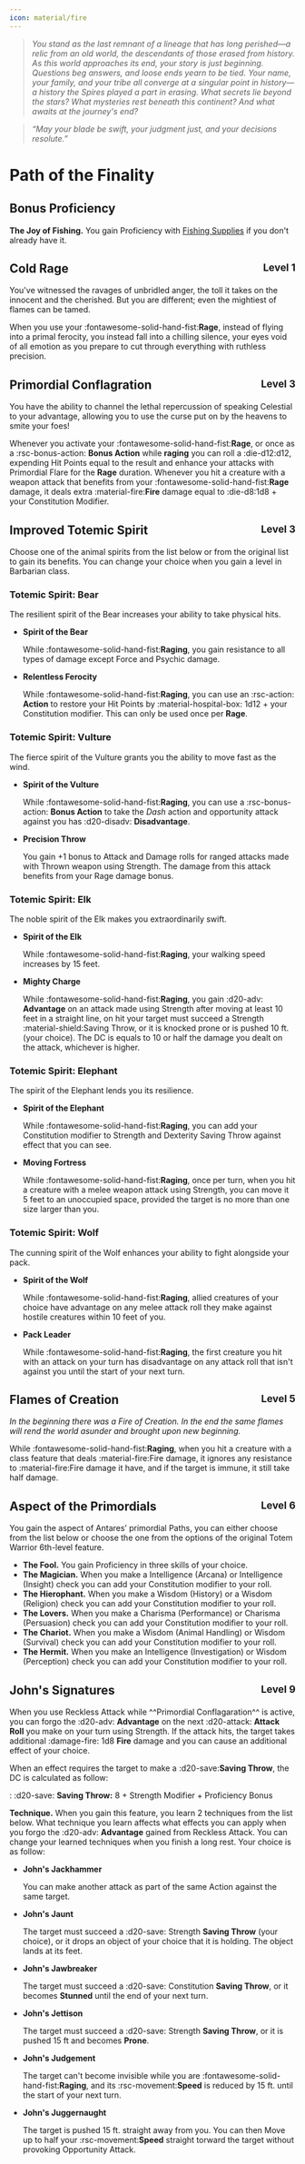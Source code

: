 ```yaml
---
icon: material/fire
---
```


> *You stand as the last remnant of a lineage that has long  perished—a relic from an old world, the descendants of those erased from history. As this world approaches its end, your story is just beginning. Questions beg answers, and loose ends yearn to be tied. Your name, your family, and your tribe all converge at a singular point in history—a history the Spires played a part in erasing. What secrets lie beyond the stars? What mysteries rest beneath this continent? And what awaits at the journey's end?*

> *“May your blade be swift, your judgment just, and your decisions resolute.”*

# Path of the Finality

## Bonus Proficiency

**The Joy of Fishing.** You gain Proficiency with [Fishing Supplies](../../equipment/tools/artisan-tools.md#fishing-supplies) if you don't already have it.

## Cold Rage <span style="float:right;"> <small> Level 1 </small> </span>

You've witnessed the ravages of unbridled anger, the toll it takes on the innocent and the cherished. But you are different; even the mightiest of flames can be tamed.

When you use your :fontawesome-solid-hand-fist:**Rage**, instead of flying into a primal ferocity, you instead fall into a chilling silence, your eyes void of all emotion as you prepare to cut through everything with ruthless precision.

## Primordial Conflagration <span style="float:right;"> <small> Level 3 </small> </span>

You have the ability to channel the lethal repercussion of speaking Celestial to your advantage, allowing you to use the curse put on by the heavens to smite your foes!

Whenever you activate your :fontawesome-solid-hand-fist:**Rage**, or once as a :rsc-bonus-action: **Bonus Action** while **raging** you can roll a :die-d12:d12, expending Hit Points equal to the result and enhance your attacks with Primordial Flare for the **Rage** duration. Whenever you hit a creature with a weapon attack that benefits from your :fontawesome-solid-hand-fist:**Rage** damage, it deals extra :material-fire:**Fire** damage equal to :die-d8:1d8 + your Constitution Modifier.

## Improved Totemic Spirit <span style="float:right;"> <small> Level 3 </small> </span>

Choose one of the animal spirits from the list below or from the original list to gain its benefits. You can change your choice when you gain a level in Barbarian class.

### Totemic Spirit: Bear
    
The resilient spirit of the Bear increases your ability to take physical hits.

- **Spirit of the Bear** 

    While :fontawesome-solid-hand-fist:**Raging**, you gain resistance to all types of damage except Force and Psychic damage.

- **Relentless Ferocity** 

    While :fontawesome-solid-hand-fist:**Raging**, you can use an :rsc-action: **Action** to  restore your Hit Points by :material-hospital-box: 1d12 + your Constitution modifier. This can only be used once per **Rage**.

### Totemic Spirit: Vulture
    
The fierce spirit of the Vulture grants you the ability to move fast as the wind. 

- **Spirit of the Vulture** 

    While :fontawesome-solid-hand-fist:**Raging**, you can use a :rsc-bonus-action: **Bonus Action** to take the *Dash* action and opportunity attack against you has :d20-disadv: **Disadvantage**.

- **Precision Throw** 
    
    You gain +1 bonus to Attack and Damage rolls for ranged attacks made with Thrown weapon using Strength. The damage from this attack benefits from your Rage damage bonus.

### Totemic Spirit: Elk

The noble spirit of the Elk makes you extraordinarily swift. 

- **Spirit of the Elk** 

    While :fontawesome-solid-hand-fist:**Raging**, your walking speed increases by 15 feet.

- **Mighty Charge** 

    While :fontawesome-solid-hand-fist:**Raging**, you gain :d20-adv: **Advantage** on an attack made using Strength after moving at least 10 feet in a straight line, on hit your target must succeed a Strength :material-shield:Saving Throw, or it is knocked prone or is pushed 10 ft. (your choice). The DC is equals to 10 or half the damage you dealt on the attack, whichever is higher.

### Totemic Spirit: Elephant

The spirit of the Elephant lends you its resilience. 

- **Spirit of the Elephant** 

    While :fontawesome-solid-hand-fist:**Raging**, you can add your Constitution modifier to Strength and Dexterity Saving Throw against effect that you can see.

- **Moving Fortress** 

    While :fontawesome-solid-hand-fist:**Raging**, once per turn, when you hit a creature with a melee weapon attack using Strength, you can move it 5 feet to an unoccupied space, provided the target is no more than one size larger than you.

### Totemic Spirit: Wolf
    
The cunning spirit of the Wolf enhances your ability to fight alongside your pack. 

- **Spirit of the Wolf** 

    While :fontawesome-solid-hand-fist:**Raging**, allied creatures of your choice have advantage on any melee attack roll they make against hostile creatures within 10 feet of you.

- **Pack Leader**

    While :fontawesome-solid-hand-fist:**Raging**, the first creature you hit with an attack on your turn has disadvantage on any attack roll that isn't against you until the start of your next turn.

## Flames of Creation <span style="float:right;"> <small> Level 5 </small> </span>

*In the beginning there was a Fire of Creation. In the end the same flames will rend the world asunder and brought upon new beginning.*

While :fontawesome-solid-hand-fist:**Raging**, when you hit a creature with a class feature that deals :material-fire:Fire damage, it ignores any resistance to :material-fire:Fire damage it have, and if the target is immune, it still take half damage.

## Aspect of the Primordials <span style="float:right;"> <small> Level 6 </small> </span>

You gain the aspect of Antares’ primordial Paths, you can either choose from the list below or choose the one from the options of the original Totem Warrior 6th-level feature.

- **The Fool.** You gain Proficiency in three skills of your choice.
- **The Magician.** When you make a Intelligence (Arcana) or Intelligence (Insight) check you can add your Constitution modifier to your roll.
- **The Hierophant.** When you make a Wisdom (History) or a Wisdom (Religion) check you can add your Constitution modifier to your roll.
- **The Lovers.** When you make a Charisma (Performance) or Charisma (Persuasion) check you can add your Constitution modifier to your roll.
- **The Chariot.** When you make a Wisdom (Animal Handling) or Wisdom (Survival) check you can add your Constitution modifier to your roll.
- **The Hermit.** When you make an Intelligence (Investigation) or Wisdom (Perception) check you can add your Constitution modifier to your roll.

## John's Signatures <span style="float:right;"> <small> Level 9 </small> </span>

When you use Reckless Attack while ^^Primordial Conflagaration^^ is active, you can forgo the :d20-adv: **Advantage** on the next :d20-attack: **Attack Roll** you make on your turn using Strength. If the attack hits, the target takes additional :damage-fire: 1d8 **Fire** damage and you can cause an additional effect of your choice. 

When an effect requires the target to make a :d20-save:**Saving Throw**, the DC is calculated as follow:

:   :d20-save: **Saving Throw:** 8 + Strength Modifier + Proficiency Bonus

**Technique.** When you gain this feature, you learn 2 techniques from the list below. What technique you learn affects what effects you can apply when you forgo the :d20-adv: **Advantage** gained from Reckless Attack. You can change your learned techniques when you finish a long rest. Your choice is as follow:

- **John's Jackhammer** 

    You can make another attack as part of the same Action against the same target.

- **John's Jaunt** 

    The target must succeed a :d20-save: Strength **Saving Throw** (your choice), or it drops an object of your choice that it is holding. The object lands at its feet.

- **John's Jawbreaker** 

    The target must succeed a :d20-save: Constitution **Saving Throw**, or it becomes **Stunned** until the end of your next turn.

- **John's Jettison** 

    The target must succeed a :d20-save: Strength **Saving Throw**, or it is pushed 15 ft and becomes **Prone**.

- **John's Judgement** 

    The target can't become invisible while you are :fontawesome-solid-hand-fist:**Raging**, and its :rsc-movement:**Speed** is reduced by 15 ft. until the start of your next turn.

- **John's Juggernaught** 

    The target is pushed 15 ft. straight away from you. You can then Move up to half your :rsc-movement:**Speed** straight torward the target without provoking Opportunity Attack.    